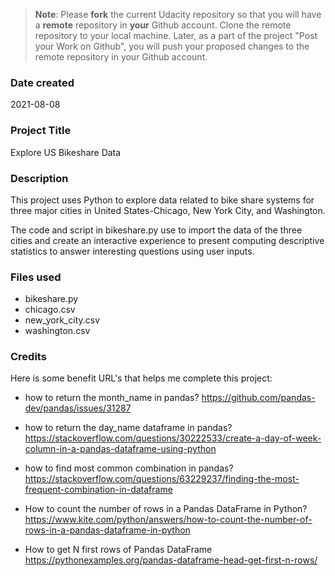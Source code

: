 >**Note**: Please **fork** the current Udacity repository so that you will have a **remote** repository in **your** Github account. Clone the remote repository to your local machine. Later, as a part of the project "Post your Work on Github", you will push your proposed changes to the remote repository in your Github account.

### Date created
2021-08-08

### Project Title
Explore US Bikeshare Data

### Description
This project uses Python to explore data related to bike share systems for three major cities in United States-Chicago, New York City, and Washington.

The code and script in bikeshare.py use to import the data of the three cities and create an interactive experience to present computing descriptive statistics to answer interesting questions using user inputs.

### Files used
- bikeshare.py
- chicago.csv
- new_york_city.csv
- washington.csv


### Credits
Here is some benefit URL's that helps me complete this project:

- how to return the month_name in pandas?
https://github.com/pandas-dev/pandas/issues/31287

- how to return the day_name dataframe in pandas?
https://stackoverflow.com/questions/30222533/create-a-day-of-week-column-in-a-pandas-dataframe-using-python

- how to find most common combination in pandas?
https://stackoverflow.com/questions/63229237/finding-the-most-frequent-combination-in-dataframe

- How to count the number of rows in a Pandas DataFrame in Python?
https://www.kite.com/python/answers/how-to-count-the-number-of-rows-in-a-pandas-dataframe-in-python

- How to get N first rows of Pandas DataFrame
https://pythonexamples.org/pandas-dataframe-head-get-first-n-rows/
